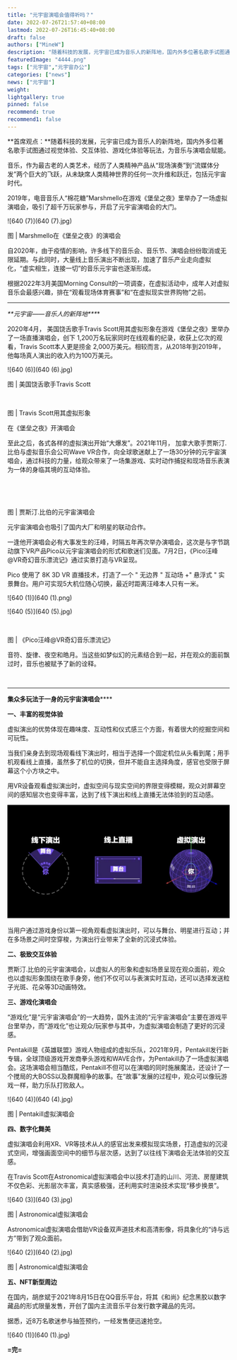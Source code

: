 ```yaml
---
title: "元宇宙演唱会值得听吗？"
date: 2022-07-26T21:57:40+08:00
lastmod: 2022-07-26T16:45:40+08:00
draft: false
authors: ["MineW"]
description: "随着科技的发展，元宇宙已成为音乐人的新阵地，国内外多位著名歌手试图通过视觉体验、交互体验、游戏化体验等玩法，为音乐与演唱会赋能。"
featuredImage: "4444.png"
tags: ["元宇宙","元宇宙办公"]
categories: ["news"]
news: ["元宇宙"]
weight: 
lightgallery: true
pinned: false
recommend: true
recommend1: false
---
```




**首席观点：**随着科技的发展，元宇宙已成为音乐人的新阵地，国内外多位著名歌手试图通过视觉体验、交互体验、游戏化体验等玩法，为音乐与演唱会赋能。





音乐，作为最古老的人类艺术，经历了人类精神产品从“现场演奏”到“流媒体分发”两个巨大的飞跃，从未缺席人类精神世界的任何一次升维和跃迁，包括元宇宙时代。



2019年，电音音乐人“棉花糖”Marshmello在游戏《堡垒之夜》里举办了一场虚拟演唱会，吸引了超千万玩家参与，开启了元宇宙演唱会的大门。



![640 (7)](640 (7).jpg)

图 | Marshmello在《堡垒之夜》的演唱会



自2020年，由于疫情的影响，许多线下的音乐会、音乐节、演唱会纷纷取消或无限延期。与此同时，大量线上音乐演出不断出现，加速了音乐产业走向虚拟化，“虚实相生，连接一切”的音乐元宇宙也逐渐形成。



根据2022年3月美国Morning Consult的一项调查，在虚拟活动中，成年人对虚拟音乐会最感兴趣，排在“观看现场体育赛事”和“在虚拟现实世界购物”之前。









---

***\**\*元宇宙——音乐人的新阵地\*\**\***





2020年4月， 美国饶舌歌手Travis Scott用其虚拟形象在游戏《堡垒之夜》里举办了一场直播演唱会，创下 1,200万名玩家同时在线观看的纪录，收获上亿次的观看，Travis Scott本人更是捞金 2,000万美元。相较而言，从2018年到2019年，他每场真人演出的收入约为100万美元。



![640 (6)](640 (6).jpg)

图 | 美国饶舌歌手Travis Scott



![图片](data:image/gif;base64,iVBORw0KGgoAAAANSUhEUgAAAAEAAAABCAYAAAAfFcSJAAAADUlEQVQImWNgYGBgAAAABQABh6FO1AAAAABJRU5ErkJggg==)

图 | Travis Scott用其虚拟形象

在《堡垒之夜》开演唱会



至此之后，各式各样的虚拟演出开始“大爆发”。2021年11月， 加拿大歌手贾斯汀.比伯与虚拟音乐会公司Wave VR合作，向全球歌迷献上了一场30分钟的元宇宙演唱会，通过科技的力量，给观众带来了一场集游戏、实时动作捕捉和现场音乐表演为一体的身临其境的互动体验。



![图片](data:image/gif;base64,iVBORw0KGgoAAAANSUhEUgAAAAEAAAABCAYAAAAfFcSJAAAADUlEQVQImWNgYGBgAAAABQABh6FO1AAAAABJRU5ErkJggg==)

![图片](data:image/gif;base64,iVBORw0KGgoAAAANSUhEUgAAAAEAAAABCAYAAAAfFcSJAAAADUlEQVQImWNgYGBgAAAABQABh6FO1AAAAABJRU5ErkJggg==)

图 | 贾斯汀.比伯的元宇宙演唱会



元宇宙演唱会也吸引了国内大厂和明星的联动合作。



一逢他开演唱会必有大事发生的汪峰，时隔五年再次举办演唱会，这次是与字节跳动旗下VR产品Pico以元宇宙演唱会的形式和歌迷们见面。7月2日，《Pico汪峰@VR奇幻音乐漂流记》通过实景打造与VR呈现。



Pico 使用了 8K 3D VR 直播技术，打造了一个 " 无边界 " 互动场 +" 悬浮式 " 实景舞台。用户可实现5大机位随心切换，最近时距离汪峰本人只有一米。







![640 (1)](640 (1).png)

![640 (5)](640 (5).jpg)

![图片](data:image/gif;base64,iVBORw0KGgoAAAANSUhEUgAAAAEAAAABCAYAAAAfFcSJAAAADUlEQVQImWNgYGBgAAAABQABh6FO1AAAAABJRU5ErkJggg==)![图片](data:image/gif;base64,iVBORw0KGgoAAAANSUhEUgAAAAEAAAABCAYAAAAfFcSJAAAADUlEQVQImWNgYGBgAAAABQABh6FO1AAAAABJRU5ErkJggg==)![图片](data:image/gif;base64,iVBORw0KGgoAAAANSUhEUgAAAAEAAAABCAYAAAAfFcSJAAAADUlEQVQImWNgYGBgAAAABQABh6FO1AAAAABJRU5ErkJggg==)

图 | 《Pico汪峰@VR奇幻音乐漂流记》



音符、旋律、夜空和皓月。当这些如梦似幻的元素结合到一起，并在观众的面前飘过时，音乐也被赋予了新的诠释。



![图片](data:image/gif;base64,iVBORw0KGgoAAAANSUhEUgAAAAEAAAABCAYAAAAfFcSJAAAADUlEQVQImWNgYGBgAAAABQABh6FO1AAAAABJRU5ErkJggg==)







---

**集众多玩法于一身的元宇宙演唱会****‍**





**一、丰富的视觉体验**



虚拟演出的优势体现在趣味度、互动性和仪式感三个方面，有着很大的挖掘空间和可玩性。



当我们亲身去到现场观看线下演出时，相当于选择一个固定机位从头看到尾；用手机观看线上直播，虽然多了机位的切换，但并不能自主选择角度，感官也受限于屏幕这个小方块之中。



用VR设备观看虚拟演出时，虚拟空间与现实空间的界限变得模糊，观众对屏幕空间的感知层次也变得丰富，达到了线下演出和线上直播无法体验到的互动感。





![640](640.png)

当用户通过游戏身份以第一视角观看虚拟演出时，可以与舞台、明星进行互动；并在多场景之间时空穿梭，为演出行业带来了全新的沉浸式体验。







**二、极致交互体验**



贾斯汀.比伯的元宇宙演唱会，以虚拟人的形象和虚拟场景呈现在观众面前，观众也以虚拟形象围绕在歌手身旁，他们不仅可以与表演实时互动，还可以选择发送粒子光斑、花朵等3D动画特效。









**三、游戏化演唱会**



“游戏化”是“元宇宙演唱会”的一大趋势，国外主流的“元宇宙演唱会”主要在游戏平台里举办，而“游戏化”也让观众/玩家参与其中，为虚拟演唱会制造了更好的沉浸感。



Pentakill是《英雄联盟》游戏人物组成的虚拟乐队，2021年9月，Pentakill发行新专辑，全球顶级游戏开发商拳头游戏和WAVE合作，为Pentakill办了一场虚拟演唱会。这场演唱会相当酷炫，Pentakill不但可以在演唱的同时施展魔法，还设计了一个搅局的大BOSS以及群魔相争的故事。在“故事”发展的过程中，观众可以像玩游戏一样，助力乐队打败敌人。





![640 (4)](640 (4).jpg)![图片](data:image/gif;base64,iVBORw0KGgoAAAANSUhEUgAAAAEAAAABCAYAAAAfFcSJAAAADUlEQVQImWNgYGBgAAAABQABh6FO1AAAAABJRU5ErkJggg==)

图 | Pentakill虚拟演唱会





**四、数字化舞美**



虚拟演唱会利用XR、VR等技术从人的感官出发来模拟现实场景，打造虚拟的沉浸式空间，增强画面空间中的细节与层次感，达到了以往线下演唱会无法体验的交互感。



在Travis Scott在Astronomical虚拟演唱会中以技术打造的山川、河流、房屋建筑不仅色彩、光影层次丰富，真实感极强，还利用实时渲染技术实现“移步换景”。

![640 (3)](640 (3).jpg)

图 | Astronomical虚拟演唱会



Astronomical虚拟演唱会借助VR设备双声道技术和高清影像，将具象化的“诗与远方”带到了观众面前。

![640 (2)](640 (2).jpg)

图 | Astronomical虚拟演唱会







**五、NFT新型周边**



在国内，胡彦斌于2021年8月15日在QQ音乐平台，将其《和尚》纪念黑胶以数字藏品的形式限量发售，开创了国内主流音乐平台发行数字藏品的先河。



据悉，近8万名歌迷参与抽签预约，一经发售便迅速抢空。



![640 (1)](640 (1).jpg)

**=完=**